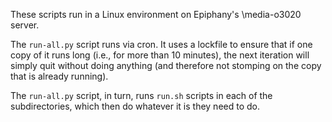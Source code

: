 These scripts run in a Linux environment on Epiphany's \\media-o3020
server.

The `run-all.py` script runs via cron.  It uses a lockfile to ensure
that if one copy of it runs long (i.e., for more than 10 minutes), the
next iteration will simply quit without doing anything (and therefore
not stomping on the copy that is already running).

The `run-all.py` script, in turn, runs `run.sh` scripts in each of the
subdirectories, which then do whatever it is they need to do.
